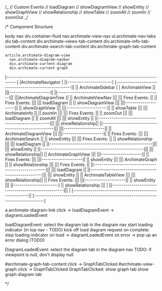 /_
// Custom Events
// loadDiagram
// showDiagramView
// showEntity
// showGraphView
// showRelationship
// showTable
// zoomAll
// zoomIn
// zoomOut
_/

/\*
Component Structure

body
nav
div.container-fluid
nav.archimate-view-nav
ul.archimate-nav-tabs
div.tab-content
div.archimate-views-tab-content
div.archimate-info-tab-content
div.archimate-search-tab-content
div.archimate-graph-tab-content

    article.archimate-diagram-view
      nav.archimate-diagram-navbar
      div.archimate-current-diagram
      div.archimate-current-graph

[-----------------------------------------------------------------------------------]
|ArchimateNavigator |
|[-----------------------] [-------------------------------------------------------]|
|| ArchimateSidebar | | ArchimateView ||
||[---------------------]| |[-----------------------------------------------------]||
|||ArchimateDiagramTree ]| || ArchimateViewNav |||
||| Fires Events: || || Fires Events: |||
||| loadDiagram || || showDiagramView |||
||[---------------------]| || showGraphView |||
||[---------------------]| || showTable |||
||| ArchimateInfo || || zoomIn |||
||| Fires Events: || || zoomOut |||
||| loadDiagram || || zoomAll |||
||| showEntity || |[-----------------------------------------------------]||
||| showRelationship|| |[-----------------------------------------------------]||
||[---------------------]| || ArchimateDiagramView |||
||[---------------------]| || Fires Events: |||
||| ArchimateSearch || || showEntity |||
||| Fires Events: || || showRelationship |||
||| loadDiagram || |[-----------------------------------------------------]||
||| showEntity || |[-----------------------------------------------------]||
||| showRelationship|| || ArchimateGraphView |||
||[---------------------]| || Fires Events: |||
||[---------------------]| || showEntity |||
||| ArchimateGraph || || showRelationship |||
||| Fires Events: || |[-----------------------------------------------------]||
||| loadDiagram || |[-----------------------------------------------------]||
||| showEntity || || ArchimateTableView |||
||| showRelationship|| || Fires Events: |||
||[---------------------]| || showEntity |||
|[-----------------------] || showRelationship |||
| |[-----------------------------------------------------]||
| [-------------------------------------------------------]|
[-----------------------------------------------------------------------------------]

a.archimate-diagram-link click -> loadDiagramEvent -> diagramLoadedEvent

loadDiagramEvent:
select the diagram tab in the diagram nav
start loading indicator (in top nav - TODO)
kick off load diagram request
on complete:
stop loading indicator
on load -> diagramLoadedEvent
on error -> pop up an error dialog (TODO)

DiagramLoadedEvent:
select the diagram tab in the diagram nav
TODO: if viewpoint is null, don't display null

#archimate-graph-tab-content click -> GraphTabClicked
#archimate-view-graph click -> GraphTabClicked
GraphTabClicked:
show graph tab
show graph diagram tab

\*/
